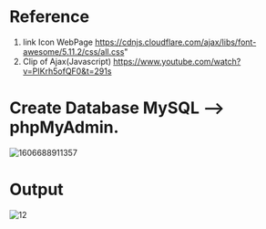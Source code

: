 # Reference
1. link Icon WebPage https://cdnjs.cloudflare.com/ajax/libs/font-awesome/5.11.2/css/all.css" 
2. Clip of Ajax(Javascript) https://www.youtube.com/watch?v=PIKrh5ofQF0&t=291s     
# Create Database MySQL --> phpMyAdmin.
![1606688911357](https://user-images.githubusercontent.com/62991197/100555314-2aa3e280-32cd-11eb-8d80-621ec70e77f2.jpg)

# Output
![12](https://user-images.githubusercontent.com/62991197/100555089-d64c3300-32cb-11eb-8aa7-e355dba27a03.jpg)
